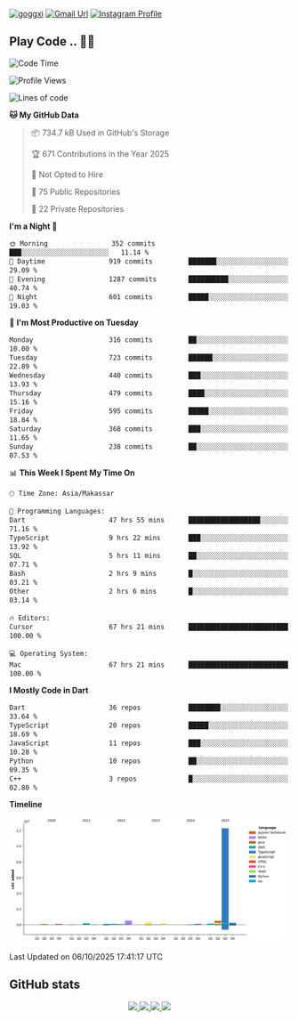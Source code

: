 [![goggxi](https://img.shields.io/badge/Portofolio-Goggxi-orange)](https://goggxi.github.io)
[![Gmail Url](https://img.shields.io/twitter/url?label=Goggxi@gmail.com&logo=gmail&style=social&url=http%3A%2F%2Fmailto%3Acontact.Goggxi@gmail.com)](mailto:Goggxi@gmail.com) [![Instagram Profile](https://img.shields.io/twitter/url?label=moh_rifkan&logo=instagram&style=social&url=https://www.instagram.com/moh_rifkan/)](https://www.instagram.com/moh_rifkan/)

## Play Code .. 💬🚀

<!-- [![Moh Rifkan GitHub stats](https://github-readme-stats.vercel.app/api?username=goggxi&count_private=true&show_icons=true&theme=dracula&custom_title=Goggxi%20Statistic%20🚀)](https://github.com/goggxi/goggxi)

[![Top Langs](https://github-readme-stats.vercel.app/api/top-langs/?username=goggxi&langs_count=8&layout=compact&show_icons=true&theme=dracula)](https://github.com/goggxi/goggxi) -->

<!--START_SECTION:waka-->
![Code Time](http://img.shields.io/badge/Code%20Time-4%2C668%20hrs%2025%20mins-blue)

![Profile Views](http://img.shields.io/badge/Profile%20Views-8-blue)

![Lines of code](https://img.shields.io/badge/From%20Hello%20World%20I%27ve%20Written-15.0%20million%20lines%20of%20code-blue)

**🐱 My GitHub Data** 

> 📦 734.7 kB Used in GitHub's Storage 
 > 
> 🏆 671 Contributions in the Year 2025
 > 
> 🚫 Not Opted to Hire
 > 
> 📜 75 Public Repositories 
 > 
> 🔑 22 Private Repositories 
 > 
**I'm a Night 🦉** 

```text
🌞 Morning                352 commits         ███░░░░░░░░░░░░░░░░░░░░░░   11.14 % 
🌆 Daytime                919 commits         ███████░░░░░░░░░░░░░░░░░░   29.09 % 
🌃 Evening                1287 commits        ██████████░░░░░░░░░░░░░░░   40.74 % 
🌙 Night                  601 commits         █████░░░░░░░░░░░░░░░░░░░░   19.03 % 
```
📅 **I'm Most Productive on Tuesday** 

```text
Monday                   316 commits         ██░░░░░░░░░░░░░░░░░░░░░░░   10.00 % 
Tuesday                  723 commits         ██████░░░░░░░░░░░░░░░░░░░   22.89 % 
Wednesday                440 commits         ███░░░░░░░░░░░░░░░░░░░░░░   13.93 % 
Thursday                 479 commits         ████░░░░░░░░░░░░░░░░░░░░░   15.16 % 
Friday                   595 commits         █████░░░░░░░░░░░░░░░░░░░░   18.84 % 
Saturday                 368 commits         ███░░░░░░░░░░░░░░░░░░░░░░   11.65 % 
Sunday                   238 commits         ██░░░░░░░░░░░░░░░░░░░░░░░   07.53 % 
```


📊 **This Week I Spent My Time On** 

```text
🕑︎ Time Zone: Asia/Makassar

💬 Programming Languages: 
Dart                     47 hrs 55 mins      ██████████████████░░░░░░░   71.16 % 
TypeScript               9 hrs 22 mins       ███░░░░░░░░░░░░░░░░░░░░░░   13.92 % 
SQL                      5 hrs 11 mins       ██░░░░░░░░░░░░░░░░░░░░░░░   07.71 % 
Bash                     2 hrs 9 mins        █░░░░░░░░░░░░░░░░░░░░░░░░   03.21 % 
Other                    2 hrs 6 mins        █░░░░░░░░░░░░░░░░░░░░░░░░   03.14 % 

🔥 Editors: 
Cursor                   67 hrs 21 mins      █████████████████████████   100.00 % 

💻 Operating System: 
Mac                      67 hrs 21 mins      █████████████████████████   100.00 % 
```

**I Mostly Code in Dart** 

```text
Dart                     36 repos            ████████░░░░░░░░░░░░░░░░░   33.64 % 
TypeScript               20 repos            █████░░░░░░░░░░░░░░░░░░░░   18.69 % 
JavaScript               11 repos            ███░░░░░░░░░░░░░░░░░░░░░░   10.28 % 
Python                   10 repos            ██░░░░░░░░░░░░░░░░░░░░░░░   09.35 % 
C++                      3 repos             █░░░░░░░░░░░░░░░░░░░░░░░░   02.80 % 
```



**Timeline**

![Lines of Code chart](https://raw.githubusercontent.com/Goggxi/Goggxi/main/assets/bar_graph.png)


 Last Updated on 06/10/2025 17:41:17 UTC
<!--END_SECTION:waka-->

## GitHub stats

<p align="center">
  <a href="https://github.com/goggxi">
    <img src="http://github-profile-summary-cards.vercel.app/api/cards/profile-details?username=goggxi&theme=transparent" />
  </a>
  <a href="https://github.com/goggxi">
    <img src="https://github-readme-streak-stats.herokuapp.com/?user=goggxi&hide_border=true&card_width=338&theme=transparent" />
  </a>
  <a href="https://github.com/goggxi">
    <img src="http://github-profile-summary-cards.vercel.app/api/cards/stats?username=goggxi&theme=transparent" />
  </a>
  <a href="https://github.com/goggxi">
    <img src="https://github-readme-stats.vercel.app/api/top-langs/?username=goggxi&langs_count=10&exclude_repo=&hide=c,makefile,html,css,sass,nix,nunjucks,tsql,dockerfile,shell&card_width=699&hide_border=true&theme=transparent" />
  </a>
  <!-- <br/>
  <a href="https://github.com/goggxi">
    <img src="https://komarev.com/ghpvc/?username=goggxi&color=blue&style=flat" />
  </a> -->
</p>
